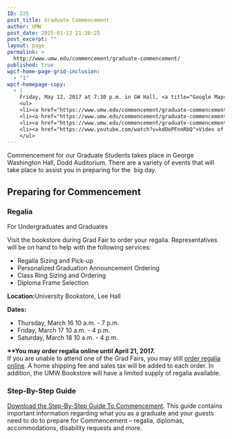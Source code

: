 ```yaml
---
ID: 225
post_title: Graduate Commencement
author: UMW
post_date: 2015-01-12 21:38:25
post_excerpt: ""
layout: page
permalink: >
  http://www.umw.edu/commencement/graduate-commencement/
published: true
wpcf-home-page-grid-inclusion:
  - "1"
wpcf-homepage-copy:
  - |
    Friday, May 12, 2017 at 7:30 p.m. in GW Hall, <a title="Google Maps directions to UMW's Dodd Auditorium" href="https://www.google.com/maps/place/Dodd+Auditorium,+Fredericksburg,+VA+22401/data=!4m2!3m1!1s0x89b6c1f6e91c1fcb:0xd30436a5b77ca7e5?sa=X&amp;ved=0ahUKEwjQiNTJyPXLAhWBNT4KHf6iCuQQ8gEIGzAA">Dodd Auditorium</a>
    <ul>
    <li><a href="https://www.umw.edu/commencement/graduate-commencement/graduate-step-by-step-guide/">Step-by-step guide</a></li>
    <li><a href="https://www.umw.edu/commencement/graduate-commencement/graduate-schedule/">Schedule</a></li>
    <li><a href="https://www.umw.edu/commencement/graduate-commencement/gradfaq/">FAQ</a></li>
    <li><a href="https://www.youtube.com/watch?v=kdOoPFnnRbQ">Video of 2016 Ceremony</a> [YouTube]</li>
    </ul>
---
```

Commencement for our Graduate Students takes place in George Washington Hall, Dodd Auditorium. There are a variety of events that will take place to assist you in preparing for the  big day.
<h2>Preparing for Commencement</h2>
<h3>Regalia</h3>
For Undergraduates and Graduates

Visit the bookstore during Grad Fair to order your regalia. Representatives will be on hand to help with the following services:
<ul type="disc">
 	<li>Regalia Sizing and Pick-up</li>
 	<li>Personalized Graduation Announcement Ordering</li>
 	<li>Class Ring Sizing and Ordering</li>
 	<li>Diploma Frame Selection</li>
</ul>
<div><strong>Location:</strong>University Bookstore, Lee Hall</div>
<div>

<strong>Dates:  </strong>
<ul>
 	<li>Thursday, March 16 10 a.m. - 7 p.m.</li>
 	<li>Friday, March 17 10 a.m. - 4 p.m.<strong>
</strong></li>
 	<li>Saturday, March 18 10 a.m. - 4 p.m.</li>
</ul>
<strong>**You may order regalia online until April 21, 2017.</strong>

</div>
If you are unable to attend one of the Grad Fairs, you may still <a href="http://www.oakhalli.com/UMW" target="_blank" rel="nofollow">order regalia online</a>. A home shipping fee and sales tax will be added to each order. In addition, the UMW Bookstore will have a limited supply of regalia available.
<h3><strong>Step-By-Step Guide</strong></h3>
<a href="http://www.umw.edu/commencement/graduate-commencement/graduate-step-by-step-guide/">Download the Step-By-Step Guide To Commencement</a>. This guide contains important information regarding what you as a graduate and your guests need to do to prepare for Commencement – regalia, diplomas, accommodations, disability requests and more.